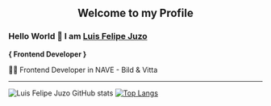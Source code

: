 <p align="center">
 <h2 align="center">Welcome to my Profile</h2>
</p>

### Hello World 👋 I am [Luis Felipe Juzo](https://github.com/felipejuzo02)

<p><b>{ Frontend Developer }</b></p>
<p>  👨‍💻 Frontend Developer in NAVE - Bild & Vitta </p>
<hr>

![Luis Felipe Juzo GitHub stats](https://github-readme-stats.vercel.app/api?username=felipejuzo02&theme=dark&show_icons=true)
[![Top Langs](https://github-readme-stats.vercel.app/api/top-langs/?username=felipejuzo02&layout=compact&theme=dark)](https://github.com/anuraghazra/github-readme-stats)

<br>




